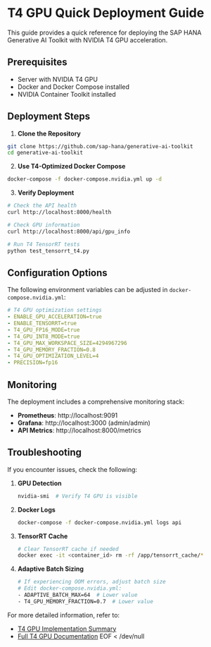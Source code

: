 # T4 GPU Quick Deployment Guide

This guide provides a quick reference for deploying the SAP HANA Generative AI Toolkit with NVIDIA T4 GPU acceleration.

## Prerequisites

- Server with NVIDIA T4 GPU
- Docker and Docker Compose installed
- NVIDIA Container Toolkit installed

## Deployment Steps

1. **Clone the Repository**

```bash
git clone https://github.com/sap-hana/generative-ai-toolkit
cd generative-ai-toolkit
```

2. **Use T4-Optimized Docker Compose**

```bash
docker-compose -f docker-compose.nvidia.yml up -d
```

3. **Verify Deployment**

```bash
# Check the API health
curl http://localhost:8000/health

# Check GPU information
curl http://localhost:8000/api/gpu_info

# Run T4 TensorRT tests
python test_tensorrt_t4.py
```

## Configuration Options

The following environment variables can be adjusted in `docker-compose.nvidia.yml`:

```yaml
# T4 GPU optimization settings
- ENABLE_GPU_ACCELERATION=true
- ENABLE_TENSORRT=true
- T4_GPU_FP16_MODE=true
- T4_GPU_INT8_MODE=true
- T4_GPU_MAX_WORKSPACE_SIZE=4294967296
- T4_GPU_MEMORY_FRACTION=0.8
- T4_GPU_OPTIMIZATION_LEVEL=4
- PRECISION=fp16
```

## Monitoring

The deployment includes a comprehensive monitoring stack:

- **Prometheus**: http://localhost:9091
- **Grafana**: http://localhost:3000 (admin/admin)
- **API Metrics**: http://localhost:8000/metrics

## Troubleshooting

If you encounter issues, check the following:

1. **GPU Detection**
   ```bash
   nvidia-smi  # Verify T4 GPU is visible
   ```

2. **Docker Logs**
   ```bash
   docker-compose -f docker-compose.nvidia.yml logs api
   ```

3. **TensorRT Cache**
   ```bash
   # Clear TensorRT cache if needed
   docker exec -it <container_id> rm -rf /app/tensorrt_cache/*
   ```

4. **Adaptive Batch Sizing**
   ```bash
   # If experiencing OOM errors, adjust batch size
   # Edit docker-compose.nvidia.yml:
   - ADAPTIVE_BATCH_MAX=64  # Lower value
   - T4_GPU_MEMORY_FRACTION=0.7  # Lower value
   ```

For more detailed information, refer to:
- [T4 GPU Implementation Summary](T4_GPU_IMPLEMENTATION_SUMMARY.md)
- [Full T4 GPU Documentation](T4_GPU_QUICK_START.md)
EOF < /dev/null